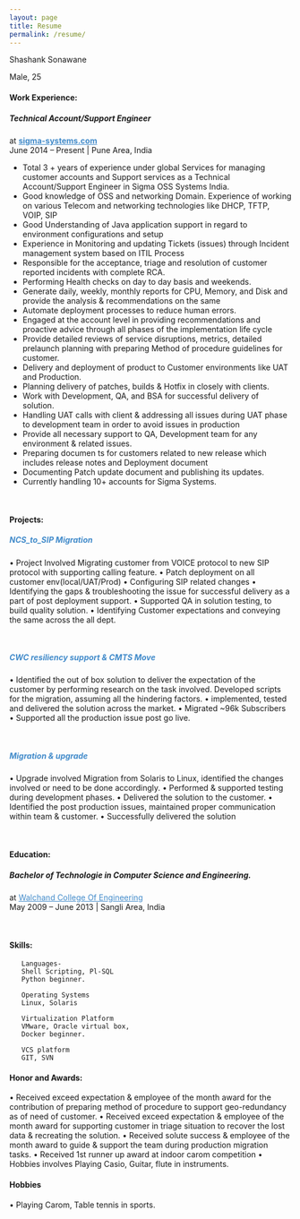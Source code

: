 ```yaml
---
layout: page
title: Resume
permalink: /resume/
---
```


Shashank Sonawane 
 
Male, 25 


#### Work Experience:

##### Technical Account/Support Engineer 
at <a style="color: #428bca" href="http://sigma-systems.com/"><b>sigma-systems.com</b></a><br>
June 2014 – Present | Pune Area, India
<ul>
<li>Total 3 + years of experience under global Services for managing customer accounts and Support services as a Technical Account/Support Engineer in Sigma OSS Systems India.</li>
 
<li>Good knowledge of OSS and networking Domain. Experience of working on various Telecom and networking technologies like DHCP, TFTP, VOIP, SIP</li>
<li>Good Understanding of Java application support in regard to environment configurations and setup</li> 
<li>Experience in Monitoring and updating Tickets (issues) through Incident management system based on ITIL Process</li>
<li>Responsible for the acceptance, triage and resolution of customer reported incidents with complete RCA. </li> 
<li>Performing Health checks on day to day basis and weekends.</li>
<li>Generate daily, weekly, monthly reports for CPU, Memory, and Disk and provide the analysis & recommendations on the same</li>
<li>Automate deployment processes to reduce human errors. </li>
<li>Engaged at the account level in providing recommendations and proactive advice through all phases of the implementation life cycle</li>
<li>Provide detailed reviews of service disruptions, metrics, detailed prelaunch planning with preparing Method of procedure guidelines for customer.</li>
<li>Delivery and deployment of product to Customer environments like UAT and Production. </li>
<li>Planning delivery of patches, builds & Hotfix in closely with clients.</li>
<li>Work with Development, QA, and BSA for successful delivery of solution.</li>
<li>Handling UAT calls with client & addressing all issues during UAT phase to development team in order to avoid issues in production</li>
<li>Provide all necessary support to QA, Development team for any environment & related issues.</li> 
<li>Preparing documen	ts for customers related to new release which includes release notes and Deployment document</li>
<li>Documenting Patch update document and publishing its updates.</li>
<li>Currently handling 10+ accounts for Sigma Systems.</li>
</ul>

<br>

#### Projects:

<h5><a style="color: #428bca">NCS_to_SIP Migration</a></h5>

•   Project Involved Migrating customer from VOICE protocol to new SIP protocol with supporting calling feature.
•   Patch deployment on all customer env(local/UAT/Prod)
•	Configuring SIP related changes
•	Identifying the gaps & troubleshooting the issue for successful delivery as a part of post deployment support.
•	Supported QA in solution testing, to build quality solution.
•	Identifying Customer expectations and conveying the same across the all dept.


<br>

<h5><b><a style="color: #428bca">CWC resiliency support & CMTS Move</a></b></h5>

• Identified the out of box solution to deliver the expectation of the customer by performing research on the task involved. Developed scripts for the migration, assuming all the hindering factors.
• implemented, tested and delivered the solution across the market. 
• Migrated ~96k Subscribers  
• Supported all the production issue post go live.

<br>

<h5><b><a style="color: #428bca">Migration & upgrade </a></b></h5>

• Upgrade involved Migration from Solaris to Linux, identified the changes involved or need to be done accordingly. 
• Performed & supported testing during development phases. • Delivered the solution to the customer.
• Identified the post production issues, maintained proper communication within team & customer. 
• Successfully delivered the solution

<br>

#### Education:

##### Bachelor of Technologie in Computer Science and Engineering.
at <a style="color: #428bca" href="">Walchand College Of Engineering</a><br>
May 2009 – June 2013 | Sangli Area, India

<br>

#### Skills:

       Languages-  
       Shell Scripting, Pl-SQL 
       Python beginner. 
 
       Operating Systems    
       Linux, Solaris 
 
       Virtualization Platform 
       VMware, Oracle virtual box, 
       Docker beginner. 
 
       VCS platform  
       GIT, SVN 


#### Honor and Awards:
• Received exceed expectation & employee of the month award for the contribution of preparing method of procedure to support geo-redundancy as of need of customer.
• Received exceed expectation & employee of the month award for supporting customer in triage situation to recover the lost data & recreating the solution. 
• Received solute success & employee of the month award to guide & support the team during production migration tasks. 
• Received 1st runner up award at indoor carom competition  • Hobbies involves Playing Casio, Guitar, flute in instruments. 

#### Hobbies
• Playing Carom, Table tennis in sports. 
